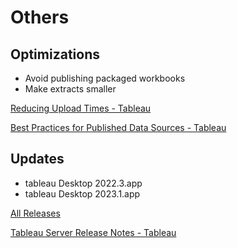 # Others

## Optimizations

- Avoid publishing packaged workbooks
- Make extracts smaller

[Reducing Upload Times - Tableau](https://help.tableau.com/current/pro/desktop/en-us/perf_reduce_upload_times.htm)

[Best Practices for Published Data Sources - Tableau](https://help.tableau.com/current/pro/desktop/en-us/publish_datasources_about.htm)

## Updates

- tableau Desktop 2022.3.app
- tableau Desktop 2023.1.app

[All Releases](https://www.tableau.com/products/all-features)

[Tableau Server Release Notes - Tableau](https://help.tableau.com/current/server/en-us/whatsnew_server.htm)
